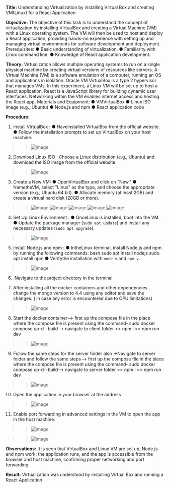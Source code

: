 **Title:** Understanding Virtualization by installing Virtual Box and creating VM(Linux) for a React Application
 
 **Objective:**
 The objective of this task is to understand the concept of virtualization by
 installing VirtualBox and creating a Virtual Machine (VM) with a Linux operating
 system. The VM will then be used to host and deploy a React application, providing
 hands-on experience with setting up and managing virtual environments for
 software development and deployment.
 Prerequisites:
 ● Basic understanding of virtualization.
 ● Familiarity with Linux command line.
 ● Knowledge of React application development.
 
 **Theory:**
 Virtualization allows multiple operating systems to run on a single physical machine
 by creating virtual versions of resources like servers. A Virtual Machine (VM) is a
 software emulation of a computer, running an OS and applications in isolation.
 Oracle VM VirtualBox is a type 2 hypervisor that manages VMs. In this
 experiment, a Linux VM will be set up to host a React application. React is a
 JavaScript library for building dynamic user interfaces. Networking within the VM
 enables internet access and hosting the React app.
 Materials and Equipment:
 ● VMVirtualBox
 ● Linux ISO image (e.g., Ubuntu)
 ● Node.js and npm
 ● React application code

**Procedure:**
1. Install VirtualBox :
 ● Haveinstalled VirtualBox from the official website.
 ● Follow the installation prompts to set up VirtualBox on your host machine.
> > ![image](https://github.com/user-attachments/assets/21b3c1df-73bb-40c9-a7fd-29e94d0d3e03)

2. Download Linux ISO :
 Choose a Linux distribution (e.g., Ubuntu) and download the ISO image from the
 official website.
> > ![image](https://github.com/user-attachments/assets/d5fc453b-57e4-48d0-a684-ddaa7e528c3c)

3. Create a New VM:
 ● OpenVirtualBox and click on "New."
 ● NametheVM, select "Linux" as the type, and choose the appropriate version
 (e.g., Ubuntu 64 bit).
 ● Allocate memory (at least 2GB) and create a virtual hard disk (20GB or
 more).
> > ![image](https://github.com/user-attachments/assets/07e623ee-e885-4286-b346-8baf7cc47161)
> > ![image](https://github.com/user-attachments/assets/5996b8fe-5f8a-42ff-9ff7-0145d697ae60)
> > ![image](https://github.com/user-attachments/assets/0187cb82-4036-49ad-9f5c-7580e8545f03)
> > ![image](https://github.com/user-attachments/assets/21ef5d9b-7d7f-4d5d-8689-dd7dc00b1eb8)
> > ![image](https://github.com/user-attachments/assets/6a25af71-d8b3-41b2-8524-4e0d3520fecc)

4. Set Up Linux Environment :
 ● OnceLinux is installed, boot into the VM.
 ● Update the package manager (`sudo apt update`) and install any necessary
 updates (`sudo apt upgrade`).
> > ![image](https://github.com/user-attachments/assets/ad7282d5-bd00-495b-b399-41dd1cae8c09)

5. Install Node.js and npm :
 ● IntheLinux terminal, install Node.js and npm by running the following
 commands:
 bash
 sudo apt install nodejs
 sudo apt install npm
 ● Verifythe installation with `node v` and `npm v`.
> > ![image](https://github.com/user-attachments/assets/6e24f8e7-ec68-47ee-a5dc-9ea4a6365907)

6. .Navigate to the project directory in the terminal

7. After installing all the docker containers and other dependencies , change the
 mongo version to 4.4 using any editor and save the changes. ( in case any error is
 encountered due to CPU limitations)
> > ![image](https://github.com/user-attachments/assets/747748f1-5fbd-4361-ad79-3c6628862b85)

8. Start the docker container--> first up the compose file in the place where the compose file is present using
 the command- sudo docker compose up-d--build--> navigate to client folder >> npm i >> npm run dev
> > ![image](https://github.com/user-attachments/assets/a6491aee-8a31-445a-9f21-6764ffc6ae64)

9. Follow the same steps for the server folder also
 →Navigate to server folder and follow the same steps--> first up the compose file in the place where the compose file is present using
 the command- sudo docker compose up-d--build--> navigate to server folder >> npm i >> npm run dev
> > ![image](https://github.com/user-attachments/assets/c0d62696-c447-402e-97db-6f75b3e1dcce)

10. Open the application in your browser at the address
> > ![image](https://github.com/user-attachments/assets/7e926ce9-59f1-459a-aae7-9f1fa191edec)

11. Enable port forwarding in advanced settings in the VM to open the app in the
 host machine.
> > ![image](https://github.com/user-attachments/assets/7dc18f85-199d-4f8d-b52e-77f3a5b341f7)

> > ![image](https://github.com/user-attachments/assets/a40c5dda-6459-4495-8be9-958289992255)

**Observations:**
 It is seen that VirtualBox and Linux VM are set up, Node.js and npm work, the
 application runs, and the app is accessible from the browser and host machine,
 confirming proper networking and port forwarding.
 
**Result:**
 Virtualization was understood by installing Virtual Box and running a React Application
